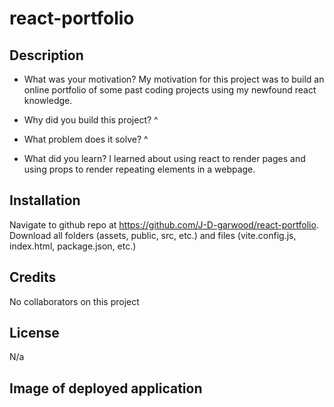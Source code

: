 # react-portfolio
## Description
- What was your motivation?
My motivation for this project was to build an online portfolio of some past coding projects using my newfound react knowledge. 

- Why did you build this project? 
^

- What problem does it solve?
^

- What did you learn?
I learned about using react to render pages and using props to render repeating elements in a webpage.

## Installation
Navigate to github repo at https://github.com/J-D-garwood/react-portfolio. Download all folders (assets, public, src, etc.) and files (vite.config.js, index.html, package.json, etc.)

## Credits

No collaborators on this project

## License

N/a

## Image of deployed application
